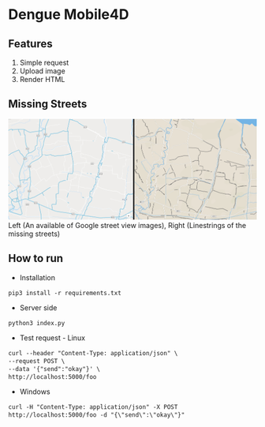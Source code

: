 # Dengue Mobile4D

## Features
1. Simple request
2. Upload image
3. Render HTML 

## Missing Streets
![Missing-streets](doc/missing-streets.png  "Missing Streets")
Left (An available of Google street view images), Right (Linestrings of the missing streets)

## How to run

* Installation
```
pip3 install -r requirements.txt
```

* Server side
```
python3 index.py
```

* Test request - Linux
```
curl --header "Content-Type: application/json" \
--request POST \
--data '{"send":"okay"}' \
http://localhost:5000/foo

```

* Windows
```
curl -H "Content-Type: application/json" -X POST http://localhost:5000/foo -d "{\"send\":\"okay\"}"
```